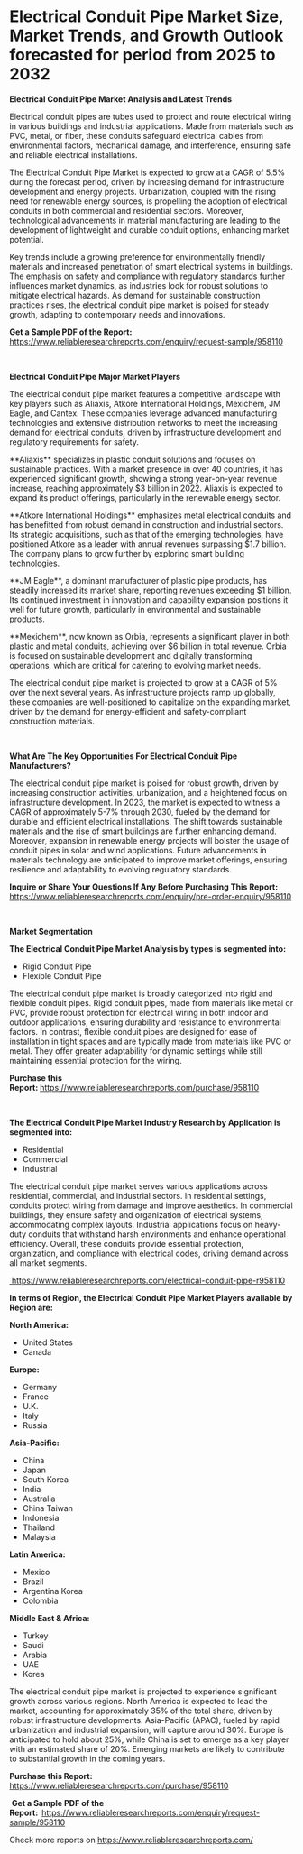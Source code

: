 <p><h1>Electrical Conduit Pipe Market Size, Market Trends, and Growth Outlook forecasted for period from 2025 to 2032</h1></p><p><strong>Electrical Conduit Pipe Market Analysis and Latest Trends</strong></p>
<p><p>Electrical conduit pipes are tubes used to protect and route electrical wiring in various buildings and industrial applications. Made from materials such as PVC, metal, or fiber, these conduits safeguard electrical cables from environmental factors, mechanical damage, and interference, ensuring safe and reliable electrical installations.</p><p>The Electrical Conduit Pipe Market is expected to grow at a CAGR of 5.5% during the forecast period, driven by increasing demand for infrastructure development and energy projects. Urbanization, coupled with the rising need for renewable energy sources, is propelling the adoption of electrical conduits in both commercial and residential sectors. Moreover, technological advancements in material manufacturing are leading to the development of lightweight and durable conduit options, enhancing market potential.</p><p>Key trends include a growing preference for environmentally friendly materials and increased penetration of smart electrical systems in buildings. The emphasis on safety and compliance with regulatory standards further influences market dynamics, as industries look for robust solutions to mitigate electrical hazards. As demand for sustainable construction practices rises, the electrical conduit pipe market is poised for steady growth, adapting to contemporary needs and innovations.</p></p>
<p><strong>Get a Sample PDF of the Report:&nbsp;</strong> <a href="https://www.reliableresearchreports.com/enquiry/request-sample/958110?utm_campaign=28&utm_medium=2&utm_source=Github&utm_content=ia&utm_term=30012025&utm_id=electrical-conduit-pipe">https://www.reliableresearchreports.com/enquiry/request-sample/958110</a></p>
<p>&nbsp;</p>
<p><strong>Electrical Conduit Pipe Major Market Players</strong></p>
<p><p>The electrical conduit pipe market features a competitive landscape with key players such as Aliaxis, Atkore International Holdings, Mexichem, JM Eagle, and Cantex. These companies leverage advanced manufacturing technologies and extensive distribution networks to meet the increasing demand for electrical conduits, driven by infrastructure development and regulatory requirements for safety.</p><p>**Aliaxis** specializes in plastic conduit solutions and focuses on sustainable practices. With a market presence in over 40 countries, it has experienced significant growth, showing a strong year-on-year revenue increase, reaching approximately $3 billion in 2022. Aliaxis is expected to expand its product offerings, particularly in the renewable energy sector.</p><p>**Atkore International Holdings** emphasizes metal electrical conduits and has benefitted from robust demand in construction and industrial sectors. Its strategic acquisitions, such as that of the emerging technologies, have positioned Atkore as a leader with annual revenues surpassing $1.7 billion. The company plans to grow further by exploring smart building technologies.</p><p>**JM Eagle**, a dominant manufacturer of plastic pipe products, has steadily increased its market share, reporting revenues exceeding $1 billion. Its continued investment in innovation and capability expansion positions it well for future growth, particularly in environmental and sustainable products.</p><p>**Mexichem**, now known as Orbia, represents a significant player in both plastic and metal conduits, achieving over $6 billion in total revenue. Orbia is focused on sustainable development and digitally transforming operations, which are critical for catering to evolving market needs.</p><p>The electrical conduit pipe market is projected to grow at a CAGR of 5% over the next several years. As infrastructure projects ramp up globally, these companies are well-positioned to capitalize on the expanding market, driven by the demand for energy-efficient and safety-compliant construction materials.</p></p>
<p>&nbsp;</p>
<p><strong>What Are The Key Opportunities For Electrical Conduit Pipe Manufacturers?</strong></p>
<p><p>The electrical conduit pipe market is poised for robust growth, driven by increasing construction activities, urbanization, and a heightened focus on infrastructure development. In 2023, the market is expected to witness a CAGR of approximately 5-7% through 2030, fueled by the demand for durable and efficient electrical installations. The shift towards sustainable materials and the rise of smart buildings are further enhancing demand. Moreover, expansion in renewable energy projects will bolster the usage of conduit pipes in solar and wind applications. Future advancements in materials technology are anticipated to improve market offerings, ensuring resilience and adaptability to evolving regulatory standards.</p></p>
<p><strong>Inquire or Share Your Questions If Any Before Purchasing This Report:</strong> <a href="https://www.reliableresearchreports.com/enquiry/pre-order-enquiry/958110?utm_campaign=28&utm_medium=2&utm_source=Github&utm_content=ia&utm_term=30012025&utm_id=electrical-conduit-pipe">https://www.reliableresearchreports.com/enquiry/pre-order-enquiry/958110</a></p>
<p>&nbsp;</p>
<p><strong>Market Segmentation</strong></p>
<p><strong>The Electrical Conduit Pipe Market Analysis by types is segmented into:</strong></p>
<p><ul><li>Rigid Conduit Pipe</li><li>Flexible Conduit Pipe</li></ul></p>
<p><p>The electrical conduit pipe market is broadly categorized into rigid and flexible conduit pipes. Rigid conduit pipes, made from materials like metal or PVC, provide robust protection for electrical wiring in both indoor and outdoor applications, ensuring durability and resistance to environmental factors. In contrast, flexible conduit pipes are designed for ease of installation in tight spaces and are typically made from materials like PVC or metal. They offer greater adaptability for dynamic settings while still maintaining essential protection for the wiring.</p></p>
<p><strong>Purchase this Report:&nbsp;</strong><a href="https://www.reliableresearchreports.com/purchase/958110?utm_campaign=28&utm_medium=2&utm_source=Github&utm_content=ia&utm_term=30012025&utm_id=electrical-conduit-pipe">https://www.reliableresearchreports.com/purchase/958110</a></p>
<p>&nbsp;</p>
<p><strong>The Electrical Conduit Pipe Market Industry Research by Application is segmented into:</strong></p>
<p><ul><li>Residential</li><li>Commercial</li><li>Industrial</li></ul></p>
<p><p>The electrical conduit pipe market serves various applications across residential, commercial, and industrial sectors. In residential settings, conduits protect wiring from damage and improve aesthetics. In commercial buildings, they ensure safety and organization of electrical systems, accommodating complex layouts. Industrial applications focus on heavy-duty conduits that withstand harsh environments and enhance operational efficiency. Overall, these conduits provide essential protection, organization, and compliance with electrical codes, driving demand across all market segments.</p></p>
<p><a href="https://www.reliableresearchreports.com/electrical-conduit-pipe-r958110?utm_campaign=28&utm_medium=2&utm_source=Github&utm_content=ia&utm_term=30012025&utm_id=electrical-conduit-pipe">&nbsp;https://www.reliableresearchreports.com/electrical-conduit-pipe-r958110</a></p>
<p><strong>In terms of Region, the Electrical Conduit Pipe Market Players available by Region are:</strong></p>
<p>
    <p> <strong> North America: </strong>
        <ul>
            <li>United States</li>
            <li>Canada</li>
        </ul>
        </p> 
    <p> <strong> Europe: </strong>
        <ul>
            <li>Germany</li>
            <li>France</li>
            <li>U.K.</li>
            <li>Italy</li>
            <li>Russia</li>
        </ul>
        </p> 
    <p> <strong> Asia-Pacific: </strong>
        <ul>
            <li>China</li>
            <li>Japan</li>
            <li>South Korea</li>
            <li>India</li>
            <li>Australia</li>
            <li>China Taiwan</li>
            <li>Indonesia</li>
            <li>Thailand</li>
            <li>Malaysia</li>
        </ul>
        </p> 
    <p> <strong> Latin America: </strong>
        <ul>
            <li>Mexico</li>
            <li>Brazil</li>
            <li>Argentina Korea</li>
            <li>Colombia</li>
        </ul>
        </p> 
    <p> <strong> Middle East & Africa: </strong>
        <ul>
            <li>Turkey</li>
            <li>Saudi</li>
            <li>Arabia</li>
            <li>UAE</li>
            <li>Korea</li>
        </ul>
    </p>
    </p>
<p><p>The electrical conduit pipe market is projected to experience significant growth across various regions. North America is expected to lead the market, accounting for approximately 35% of the total share, driven by robust infrastructure developments. Asia-Pacific (APAC), fueled by rapid urbanization and industrial expansion, will capture around 30%. Europe is anticipated to hold about 25%, while China is set to emerge as a key player with an estimated share of 20%. Emerging markets are likely to contribute to substantial growth in the coming years.</p></p>
<p><strong>Purchase this Report: </strong><a href="https://www.reliableresearchreports.com/purchase/958110?utm_campaign=28&utm_medium=2&utm_source=Github&utm_content=ia&utm_term=30012025&utm_id=electrical-conduit-pipe">https://www.reliableresearchreports.com/purchase/958110</a></p>
<p>&nbsp;<strong>Get a Sample PDF of the Report:&nbsp;&nbsp;</strong><a href="https://www.reliableresearchreports.com/enquiry/request-sample/958110?utm_campaign=28&utm_medium=2&utm_source=Github&utm_content=ia&utm_term=30012025&utm_id=electrical-conduit-pipe">https://www.reliableresearchreports.com/enquiry/request-sample/958110</a></p>
<p><strong></strong></p>
<p>Check more reports on <a href="https://www.reliableresearchreports.com/?utm_campaign=28&utm_medium=2&utm_source=Github&utm_content=ia&utm_term=30012025&utm_id=electrical-conduit-pipe">https://www.reliableresearchreports.com/</a></p>